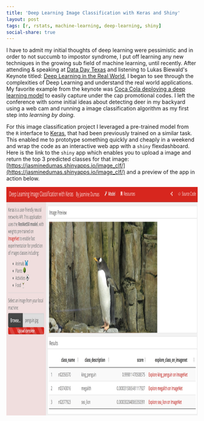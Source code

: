 ```yaml
---
title: 'Deep Learning Image Classification with Keras and Shiny'
layout: post
tags: [r, rstats, machine-learning, deep-learning, shiny]
social-share: true
---
```


I have to admit my initial thoughts of deep learning were pessimistic and in order to not succumb to impostor syndrome, I put off learning any new techniques in the growing sub field of machine learning, until recently. After attending & speaking at [Data Day Texas](http://datadaytexas.com/) and listening to Lukas Biewald's Keynote titled: [Deep Learning in the Real World](https://www.slideshare.net/lbiewald/deep-learning-in-the-real-world), I began to see through the complexities of Deep Learning and understand the real world applications. My favorite example from the keynote was [Coca Cola deploying a deep learning model](https://developers.googleblog.com/2017/09/how-machine-learning-with-tensorflow.html) to easily capture under the cap promotional codes. I left the conference with some initial ideas about detecting deer in my backyard using a web cam and running a image classification algorithm as my first step into _learning by doing_. 

For this image classification project I leveraged a pre-trained model from the `R` interface to [Keras](https://keras.rstudio.com/index.html), that had been previously trained on a similar task. This enabled me to prototype something quickly and cheaply in a weekend and wrap the code as an interactive web app with a `shiny` flexdashboard.  Here is the link to the `shiny` app which enables you to upload a image and return the top 3 predicted classes for that image: [https://jasminedumas.shinyapps.io/image_clf/](https://jasminedumas.shinyapps.io/image_clf/) and a preview of the app in action below.


<img src="/post_data/img_clf_app.jpeg" alt="alt text" width="900px" height="600px">




